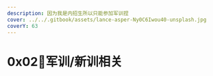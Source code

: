 ```yaml
---
description: 因为我是内招生所以只能参加军训捏
cover: ../../.gitbook/assets/lance-asper-Ny0C6Iwou40-unsplash.jpg
coverY: 63
---
```


# 0x02🥵军训/新训相关

